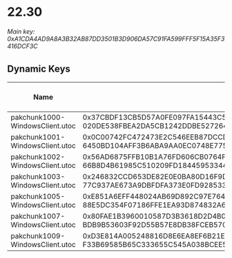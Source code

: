 # 22.30

###### Main key: 0xA1CDA4AD9A8A3B32AB87DD3501B3D906DA57C91FA599FFF5F15A35F3416DCF3C

## Dynamic Keys

| Name                              | Key</br>GUID                                                                                            | High Res Textures |
|-----------------------------------|---------------------------------------------------------------------------------------------------------|-------------------|
| pakchunk1000-WindowsClient.utoc   | 0x37CBDF13CB5D57A0FE097FA15443C598EA8CF36A37940DE4FC8FCB8591CE8742</br>020DE538FBEA2DA5CB1242DDBE527264 | ❌                 |
| pakchunk1001-WindowsClient.utoc   | 0x0C00742FC472473E2C546EEB87DCCDB0A83C306982AA5B0852BF5733B855BEFA</br>6450BD104AFF3B6ABA9AA0EC0748E775 | ❌                 |
| pakchunk1002-WindowsClient.utoc   | 0x56AD6875FFB10B1A76FD606CB0764FBD453223D6B2EF5795B2ECA8CFFCFDCDD9</br>66B8D4B61985C510209FD18445953344 | ❌                 |
| pakchunk1003-WindowsClient.utoc   | 0x246832CCD653DE82E0E0BA80D16F9DFDC6965A1A88A625CD3B262DCD2799E29A</br>77C937AE673A9DBFDFA373E0FD928533 | ❌                 |
| pakchunk1005-WindowsClient.utoc   | 0xE851A6EFF448024AB69D892C97E764B93BC14B3826CFF0F13D0E22B24301C27B</br>88E5DC354F07186FFE1EA93D874832A6 | ❌                 |
| pakchunk1007-WindowsClient.utoc   | 0x80FAE1B3960010587D3B3618D2D4B0F0C3D116BFDA4B471D44BA78D6D8EC5376</br>BDB9B53603F92D55B57E8DB38FCEB570 | ❌                 |
| pakchunk1009-WindowsClient.utoc   | 0xD3E814A005248816D8E6EA8EF6B21E8540E4BEBAFF3D8DEF058D7A00C1D0012C</br>F33B69585B65C333655C545A038BCEE5 | ❌                 |
